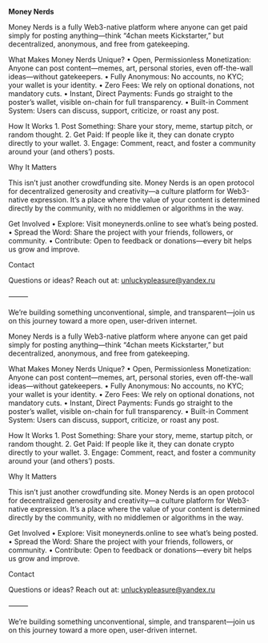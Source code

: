 **Money Nerds**

Money Nerds is a fully Web3-native platform where anyone can get paid simply for posting anything—think “4chan meets Kickstarter,” but decentralized, anonymous, and free from gatekeeping.

What Makes Money Nerds Unique?
	•	Open, Permissionless Monetization: Anyone can post content—memes, art, personal stories, even off-the-wall ideas—without gatekeepers.
	•	Fully Anonymous: No accounts, no KYC; your wallet is your identity.
	•	Zero Fees: We rely on optional donations, not mandatory cuts.
	•	Instant, Direct Payments: Funds go straight to the poster’s wallet, visible on-chain for full transparency.
	•	Built-in Comment System: Users can discuss, support, criticize, or roast any post.

How It Works
	1.	Post Something: Share your story, meme, startup pitch, or random thought.
	2.	Get Paid: If people like it, they can donate crypto directly to your wallet.
	3.	Engage: Comment, react, and foster a community around your (and others’) posts.

Why It Matters

This isn’t just another crowdfunding site. Money Nerds is an open protocol for decentralized generosity and creativity—a culture platform for Web3-native expression. It’s a place where the value of your content is determined directly by the community, with no middlemen or algorithms in the way.

Get Involved
	•	Explore: Visit moneynerds.online to see what’s being posted.
	•	Spread the Word: Share the project with your friends, followers, or community.
	•	Contribute: Open to feedback or donations—every bit helps us grow and improve.

Contact

Questions or ideas? Reach out at: unluckypleasure@yandex.ru

⸻

We’re building something unconventional, simple, and transparent—join us on this journey toward a more open, user-driven internet.

Money Nerds is a fully Web3-native platform where anyone can get paid simply for posting anything—think “4chan meets Kickstarter,” but decentralized, anonymous, and free from gatekeeping.

What Makes Money Nerds Unique?
	•	Open, Permissionless Monetization: Anyone can post content—memes, art, personal stories, even off-the-wall ideas—without gatekeepers.
	•	Fully Anonymous: No accounts, no KYC; your wallet is your identity.
	•	Zero Fees: We rely on optional donations, not mandatory cuts.
	•	Instant, Direct Payments: Funds go straight to the poster’s wallet, visible on-chain for full transparency.
	•	Built-in Comment System: Users can discuss, support, criticize, or roast any post.

How It Works
	1.	Post Something: Share your story, meme, startup pitch, or random thought.
	2.	Get Paid: If people like it, they can donate crypto directly to your wallet.
	3.	Engage: Comment, react, and foster a community around your (and others’) posts.

Why It Matters

This isn’t just another crowdfunding site. Money Nerds is an open protocol for decentralized generosity and creativity—a culture platform for Web3-native expression. It’s a place where the value of your content is determined directly by the community, with no middlemen or algorithms in the way.

Get Involved
	•	Explore: Visit moneynerds.online to see what’s being posted.
	•	Spread the Word: Share the project with your friends, followers, or community.
	•	Contribute: Open to feedback or donations—every bit helps us grow and improve.

Contact

Questions or ideas? Reach out at: unluckypleasure@yandex.ru

⸻

We’re building something unconventional, simple, and transparent—join us on this journey toward a more open, user-driven internet.
